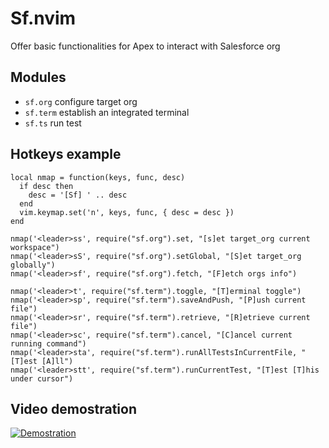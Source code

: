 # Sf.nvim

Offer basic functionalities for Apex to interact with Salesforce org

## Modules

- `sf.org` configure target org
- `sf.term` establish an integrated terminal
- `sf.ts` run test

## Hotkeys example

```
local nmap = function(keys, func, desc)
  if desc then
    desc = '[Sf] ' .. desc
  end
  vim.keymap.set('n', keys, func, { desc = desc })
end

nmap('<leader>ss', require("sf.org").set, "[s]et target_org current workspace")
nmap('<leader>sS', require("sf.org").setGlobal, "[S]et target_org globally")
nmap('<leader>sf', require("sf.org").fetch, "[F]etch orgs info")

nmap('<leader>t', require("sf.term").toggle, "[T]erminal toggle")
nmap('<leader>sp', require("sf.term").saveAndPush, "[P]ush current file")
nmap('<leader>sr', require("sf.term").retrieve, "[R]etrieve current file")
nmap('<leader>sc', require("sf.term").cancel, "[C]ancel current running command")
nmap('<leader>sta', require("sf.term").runAllTestsInCurrentFile, "[T]est [A]ll")
nmap('<leader>stt', require("sf.term").runCurrentTest, "[T]est [T]his under cursor")
```

## Video demostration

[![Demostration](https://img.youtube.com/vi/qrJmjJFPALY/0.jpg)](https://youtu.be/qrJmjJFPALY?si=QRq_fNxXfP2ThcBy&t=846)
